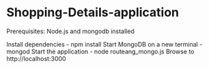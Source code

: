 # Shopping-Details-application

Prerequisites: Node.js and mongodb installed

Install dependencies - npm install
Start MongoDB on a new terminal - mongod
Start the application - node routeang_mongo.js
Browse to http://localhost:3000
